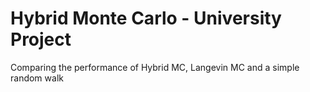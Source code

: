 # Hybrid Monte Carlo - University Project
Comparing the performance of Hybrid MC, Langevin MC and a simple random walk

